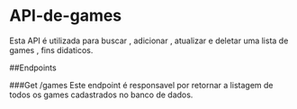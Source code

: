 # API-de-games

Esta API é utilizada para buscar , adicionar , atualizar e deletar uma lista de games , fins didaticos.

##Endpoints

###Get /games
Este endpoint é responsavel por retornar a listagem de todos os games cadastrados no banco de dados.
